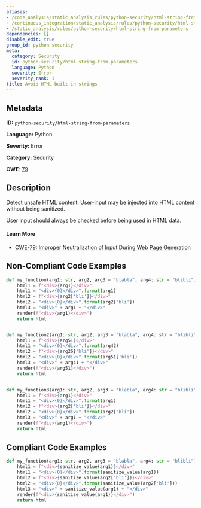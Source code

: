 ```yaml
---
aliases:
- /code_analysis/static_analysis_rules/python-security/html-string-from-parameters
- /continuous_integration/static_analysis/rules/python-security/html-string-from-parameters
- /static_analysis/rules/python-security/html-string-from-parameters
dependencies: []
disable_edit: true
group_id: python-security
meta:
  category: Security
  id: python-security/html-string-from-parameters
  language: Python
  severity: Error
  severity_rank: 1
title: Avoid HTML built in strings
---
```

<!--  SOURCED FROM https://github.com/DataDog/datadog-static-analyzer-rule-docs -->


## Metadata
**ID:** `python-security/html-string-from-parameters`

**Language:** Python

**Severity:** Error

**Category:** Security

**CWE**: [79](https://cwe.mitre.org/data/definitions/79.html)

## Description
Detect unsafe HTML content. User-input may be injected into HTML content without being sanitized.

User input should always be checked before being used in HTML data.

#### Learn More

- [CWE-79: Improper Neutralization of Input During Web Page Generation](https://cwe.mitre.org/data/definitions/79.html)

## Non-Compliant Code Examples
```python
def my_function(arg1: str, arg2, arg3 = "blabla", arg4: str = "blibli"):
    html1 = f"<div>{arg1}</div>"
    html1 = "<div>{0}</div>".format(arg1)
    html2 = f"<div>{arg2['bli']}</div>"
    html2 = "<div>{0}</div>".format(arg2['bli'])
    html3 = "<div>" + arg1 + "</div>"
    render(f"<div>{arg1}</div>")
    return html


def my_function2(arg1: str, arg2, arg3 = "blabla", arg4: str = "blibli"):
    html1 = f"<div>{arg51}</div>"
    html1 = "<div>{0}</div>".format(arg42)
    html2 = f"<div>{arg26['bli']}</div>"
    html2 = "<div>{0}</div>".format(arg51['bli'])
    html3 = "<div>" + arg41 + "</div>"
    render(f"<div>{arg51}</div>")
    return html


def my_function3(arg1: str, arg2, arg3 = "blabla", arg4: str = "blibli"):
    html1 = f"<div>{arg1}</div>"
    html1 = "<div>{0}</div>".format(arg1)
    html2 = f"<div>{arg2['bli']}</div>"
    html2 = "<div>{0}</div>".format(arg2['bli'])
    html3 = "<div>" + arg1 + "</div>"
    render(f"<div>{arg1}</div>")
    return html
```

## Compliant Code Examples
```python
def my_function(arg1: str, arg2, arg3 = "blabla", arg4: str = "blibli"):
    html1 = f"<div>{sanitize_value(arg1)}</div>"
    html1 = "<div>{0}</div>".format(sanitize_value(arg1))
    html2 = f"<div>{sanitize_value(arg2['bli'])}</div>"
    html2 = "<div>{0}</div>".format(sanitize_value(arg2['bli']))
    html3 = "<div>" + sanitize_value(arg1) + "</div>"
    render(f"<div>{sanitize_value(arg1)}</div>")
    return html




```
